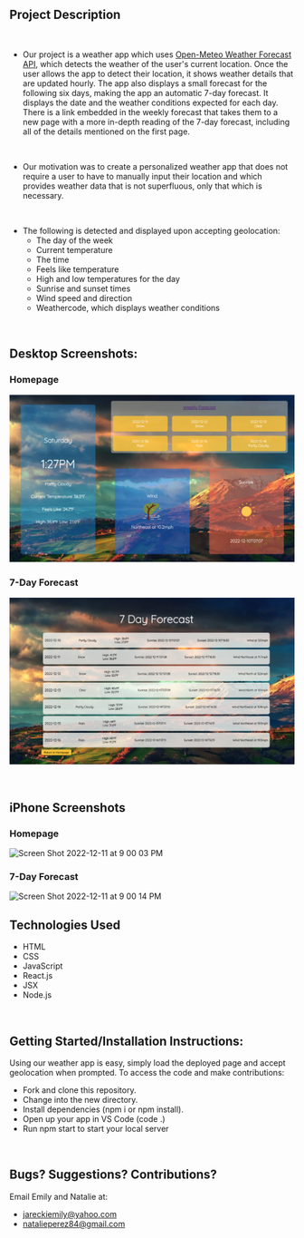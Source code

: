 ## Project Description
<br/>

- Our project is a weather app which uses [Open-Meteo Weather Forecast API](https://open-meteo.com/en/docs), which detects the weather of the user's current location. Once the user allows the app to detect their location, it shows weather details that are updated hourly. The app also displays a small forecast for the following six days, making the app an automatic 7-day forecast. It displays the date and the weather conditions expected for each day. There is a link embedded in the weekly forecast that takes them to a new page with a more in-depth reading of the 7-day forecast, including all of the details mentioned on the first page. 
<br/>

- Our motivation was to create a personalized weather app that does not require a user to have to manually input their location and which provides weather data that is not superfluous, only that which is necessary. 
<br/>

- The following is detected and displayed upon accepting geolocation: 
    -   The day of the week
    -   Current temperature
    -   The time
    -   Feels like temperature
    -   High and low temperatures for the day
    -   Sunrise and sunset times
    -   Wind speed and direction
    -   Weathercode, which displays weather conditions 
    
<br/>

## Desktop Screenshots:
### Homepage
![Homepage](./assets/Screen%20Shot%20Homepage.png)
<br/>

### 7-Day Forecast
![7-Day Forecast](./assets/Screen%20Shot%207Day%20Forecast.png)

<br/>

## iPhone Screenshots
### Homepage
<img width="373" alt="Screen Shot 2022-12-11 at 9 00 03 PM" src="https://user-images.githubusercontent.com/107048020/206951789-d46fff7f-8b83-429f-a175-f5a046407bfd.png">

<br/>

### 7-Day Forecast
<img width="375" alt="Screen Shot 2022-12-11 at 9 00 14 PM" src="https://user-images.githubusercontent.com/107048020/206951860-9c9a1524-8e4a-4998-9590-4a927fbe6272.png">

## Technologies Used
- HTML
- CSS
- JavaScript
- React.js
- JSX
- Node.js

<br/>

## Getting Started/Installation Instructions:

Using our weather app is easy, simply load the deployed page and accept geolocation when prompted. To access the code and make contributions:
- Fork and clone this repository.
- Change into the new directory.
- Install dependencies (npm i or npm install).
- Open up your app in VS Code (code .)
- Run npm start to start your local server

<br/>

## Bugs? Suggestions? Contributions? 
Email Emily and Natalie at: 
<br/>
- jareckiemily@yahoo.com
- natalieperez84@gmail.com
